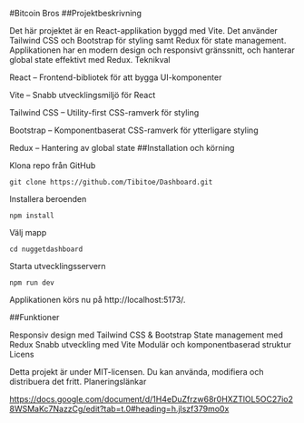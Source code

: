 #Bitcoin Bros
##Projektbeskrivning

Det här projektet är en React-applikation byggd med Vite. Det använder Tailwind CSS och Bootstrap för styling samt Redux för state management. Applikationen har en modern design och responsivt gränssnitt, och hanterar global state effektivt med Redux.
Teknikval

React – Frontend-bibliotek för att bygga UI-komponenter

Vite – Snabb utvecklingsmiljö för React

Tailwind CSS – Utility-first CSS-ramverk för styling

Bootstrap – Komponentbaserat CSS-ramverk för ytterligare styling

Redux – Hantering av global state
##Installation och körning

Klona repo från GitHub

    git clone https://github.com/Tibitoe/Dashboard.git

Installera beroenden

    npm install

Välj mapp

    cd nuggetdashboard

Starta utvecklingsservern

    npm run dev

Applikationen körs nu på http://localhost:5173/.

##Funktioner

Responsiv design med Tailwind CSS & Bootstrap State management med Redux Snabb utveckling med Vite Modulär och komponentbaserad struktur
Licens

Detta projekt är under MIT-licensen. Du kan använda, modifiera och distribuera det fritt.
Planeringslänkar

https://docs.google.com/document/d/1H4eDuZfrzw68r0HXZTlOL5OC27io28WSMaKc7NazzCg/edit?tab=t.0#heading=h.jlszf379mo0x
